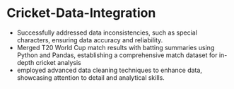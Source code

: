 # Cricket-Data-Integration
 
 - Successfully addressed data inconsistencies, such as special characters, ensuring data accuracy and
reliability. 
 - Merged T20 World Cup match results with batting summaries using Python and Pandas, establishing a
comprehensive match dataset for in-depth cricket analysis
- employed advanced data cleaning techniques to enhance data, showcasing attention to detail and
analytical skills.
  
